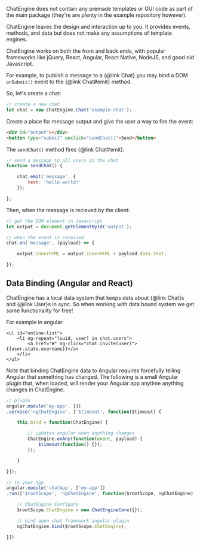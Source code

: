 ChatEngine does not contain any premade templates or GUI code as part of the
main package (they're are plenty in the example repository however).

ChatEngine leaves the design and interaction up to you. It provides events,
methods, and data but does not make any assumptions of template engines.

ChatEngine works on both the front and back ends, with popular frameworks like
jQuery, React, Angular, React Native, NodeJS, and good old Javascript.

For example, to publish a message to a {@link Chat} you may bind a DOM ```onSubmit()``` event to
the {@link Chat#emit} method.

So, let's create a chat:

```js
// create a new chat
let chat = new ChatEngine.Chat('example-chat');
```

Create a place for message  output and give the user a way to fire the event:

```html
<div id="output"></div>
<button type="submit" onclick="sendChat()">Send</button>
```

The ```sendChat()``` method fires {@link Chat#emit}.

```js
// send a message to all users in the chat
function sendChat() {

    chat.emit('message', {
        text: 'hello world!'
    });

};
```

Then, when the message is recieved by the client:

```js
// get the DOM element in Javascript
let output = document.getElementById('output');

// when the event is received
chat.on('message', (payload) => {

    output.innerHTML = output.innerHTML + payload.data.text;

});
```

## Data Binding (Angular and React)

ChatEngine has a local data system that keeps data about {@link Chat}s and {@link User}s in sync. So when working with data bound system we get some functionality for free!

For example in angular:

```
<ul id="online-list">
    <li ng-repeat="(uuid, user) in chat.users">
        <a href="#" ng-click="chat.invite(user)">{{user.state.username}}</a>
    </li>
</ul>
```

Note that binding ChatEngine data to Angular requires forcefully telling Angular that something has changed. The following is a small Angular plugin that, when loaded, will render your Angular app anytime anything changes in ChatEngine.

```js
// plugin
angular.module('my-app', [])
.service('ngChatEngine', ['$timeout', function($timeout) {

    this.bind = function(ChatEngine) {

        // updates angular when anything changes
        ChatEngine.onAny(function(event, payload) {
            $timeout(function() {});
        });

    }

}]);

// in your app
angular.module('chatApp', ['my-app'])
.run(['$rootScope', 'ngChatEngine', function($rootScope, ngChatEngine) {

    // ChatEngine Configure
    $rootScope.ChatEngine = new ChatEngineCore({});

    // bind open chat framework angular plugin
    ngChatEngine.bind($rootScope.ChatEngine);

}])

```
